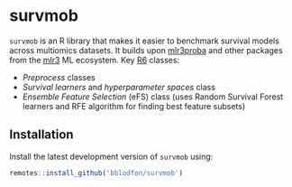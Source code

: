 # survmob

<!-- badges: start -->

<!-- badges: end -->

`survmob` is an R library that makes it easier to benchmark survival models across multiomics datasets.
It builds upon [mlr3proba](https://github.com/mlr-org/mlr3proba/) and other packages from the [mlr3](https://github.com/mlr-org/) ML ecosystem.
Key [R6](https://github.com/r-lib/R6/) classes:

- *Preprocess* classes
- *Survival learners* and *hyperparameter spaces* class
- *Ensemble Feature Selection* (eFS) class (uses Random Survival Forest learners and RFE algorithm for finding best feature subsets)

## Installation

Install the latest development version of `survmob` using:
```r
remotes::install_github('bblodfon/survmob')
```
